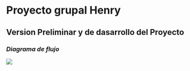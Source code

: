 # Proyecto grupal Henry

## Version Preliminar y de dasarrollo del Proyecto

### ***Diagrama de flujo***
 ![](https://github.com/Fe23arg/PG_12/blob/main/diagrama%20flujo.png)
